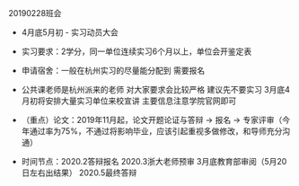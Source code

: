 20190228班会

* 4月底5月初 - 实习动员大会
* 实习要求：2学分，同一单位连续实习6个月以上，单位会开鉴定表
* 申请宿舍：一般在杭州实习的尽量能分配到 需要报名

* 公共课老师是杭州派来的老师 对大家要求会比较严格 建议先不要实习 3月底4月初将安排大量实习单位来校宣讲 主要信息注意学院官网即可

* （重点）论文：2019年11月起，论文开题论证与答辩 -> 报名 -> 专家评审（今年通过率为75%，不通过将影响毕业，应该引起重视多做修改，和导师充分沟通）
* 时间节点：2020.2答辩报名 2020.3浙大老师预审 3月底教育部审阅（5月20日左右出结果） 2020.5最终答辩

